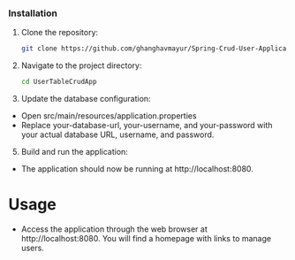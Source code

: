 ### Installation

1. Clone the repository:

    ```bash
   git clone https://github.com/ghanghavmayur/Spring-Crud-User-Application.git

3. Navigate to the project directory:
 
    ```bash
    cd UserTableCrudApp
   
4. Update the database configuration:
- Open src/main/resources/application.properties
- Replace your-database-url, your-username, and your-password with your actual database URL, username, and password.

5. Build and run the application:
- The application should now be running at  http://localhost:8080.

# Usage
- Access the application through the web browser at http://localhost:8080. You will find a homepage with links to manage users.
